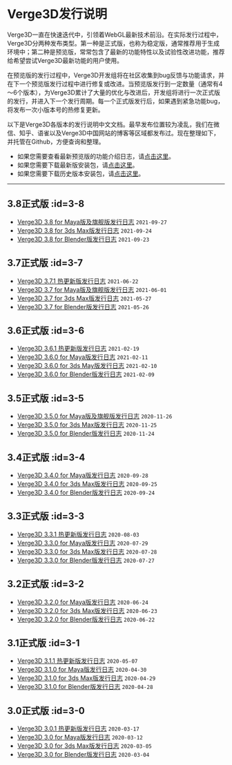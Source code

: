 # Verge3D发行说明

Verge3D一直在快速迭代中，引领着WebGL最新技术前沿。在实际发行过程中，Verge3D分两种发布类型。第一种是正式版，也称为稳定版，通常推荐用于生成环境中；第二种是预览版，常常包含了最新的功能特性以及试验性改进功能，推荐给希望尝试Verge3D最新功能的用户使用。  

在预览版的发行过程中，Verge3D开发组将在社区收集到bug反馈与功能请求，并在下一个预览版发行过程中进行修复或改进。当预览版发行到一定数量（通常有4～6个版本），为Verge3D累计了大量的优化与改进后，开发组将进行一次正式版的发行，并进入下一个发行周期。每一个正式版发行后，如果遇到紧急功能bug，将发布一次小版本号的热修复更新。  

以下是Verge3D各版本的发行说明中文文档。最早发布位置较为凌乱，我们在微信、知乎、语雀以及Verge3D中国网站的博客等区域都发布过。现在整理如下，并托管在Github，方便查询和整理。  

* 如果您需要查看最新预览版的功能介绍日志，请[点击这里](pre-releases)。  
* 如果您需要下载最新版安装包，请[点击这里](https://verge3d.funjoy.tech/get-verge3d)。  
* 如果您需要下载历史版本安装包，请[点击这里](/verge3d_archive)。  

___

## 3.8正式版 :id=3-8

- [Verge3D 3.8 for Maya版及旗舰版发行日志](verge3d-3-8-for-maya-and-ultimate) `2021-09-27`
- [Verge3D 3.8 for 3ds Max版发行日志](verge3d-3-8-for-3ds-max-released) `2021-09-24`
- [Verge3D 3.8 for Blender版发行日志](verge3d-3-8-for-blender-released) `2021-09-23`


## 3.7正式版 :id=3-7

- [Verge3D 3.7.1 热更新版发行日志](verge3d-3-7-1-maintenance-update) `2021-06-22`
- [Verge3D 3.7 for Maya版及旗舰版发行日志](verge3d-3-7-for-maya-and-ultimate) `2021-06-01`
- [Verge3D 3.7 for 3ds Max版发行日志](verge3d-3-7-for-3ds-max-released) `2021-05-27`
- [Verge3D 3.7 for Blender版发行日志](verge3d-3-7-for-blender-released) `2021-05-26`

## 3.6正式版 :id=3-6
- [Verge3D 3.6.1 热更新版发行日志](verge3d-3-6-1-is-available) `2021-02-19`
- [Verge3D 3.6.0 for Maya版发行日志](verge3d-3-6-maya-release) `2021-02-11`
- [Verge3D 3.6.0 for 3ds May版发行日志](verge3d-3-6-max-release) `2021-02-10`
- [Verge3D 3.6.0 for Blender版发行日志](verge3d-3-6-blender-release) `2021-02-09`

## 3.5正式版 :id=3-5
- [Verge3D 3.5.0 for Maya版及旗舰版发行日志](verge3d-3-5-for-maya-released) `2020-11-26`
- [Verge3D 3.5.0 for 3ds Max版发行日志](verge3d-3-5-for-max-released) `2020-11-25`
- [Verge3D 3.5.0 for Blender版发行日志](verge3d-3-5-for-blender-released) `2020-11-24`

## 3.4正式版 :id=3-4
- [Verge3D 3.4.0 for Maya版发行日志](verge3d-3-4-for-maya-released) `2020-09-28`
- [Verge3D 3.4.0 for 3ds Max版发行日志](verge3d-3-4-for-3ds-max-released) `2020-09-25`
- [Verge3D 3.4.0 for Blender版发行日志](verge3d-3-4-for-blender-released) `2020-09-24`

## 3.3正式版 :id=3-3
- [Verge3D 3.3.1 热更新版发行日志](verge3d-3-3-1-released) `2020-08-03`
- [Verge3D 3.3.0 for Maya版发行日志](verge3d-3-3-for-maya-released) `2020-07-29`
- [Verge3D 3.3.0 for 3ds Max版发行日志](verge3d-3-3-for-max-released) `2020-07-28`
- [Verge3D 3.3.0 for Blender版发行日志](verge3d-3-3-for-blender-released) `2020-07-27`

## 3.2正式版 :id=3-2
- [Verge3D 3.2.0 for Maya版发行日志](verge3d-3-2-for-maya-released) `2020-06-24`
- [Verge3D 3.2.0 for 3ds Max版发行日志](verge3d-3-2-for-max-released) `2020-06-23`
- [Verge3D 3.2.0 for Blender版发行日志](verge3d-3-2-for-blender-released) `2020-06-22`

## 3.1正式版 :id=3-1
- [Verge3D 3.1.1 热更新版发行日志](verge3d-3-1-1-released) `2020-05-07`
- [Verge3D 3.1.0 for Maya版发行日志](verge3d-3-1-for-maya-released) `2020-04-30`
- [Verge3D 3.1.0 for 3ds Max版发行日志](verge3d-3-1-for-max-released) `2020-04-29`
- [Verge3D 3.1.0 for Blender版发行日志](verge3d-3-1-for-blender-released) `2020-04-28`

## 3.0正式版 :id=3-0
- [Verge3D 3.0.1 热更新版发行日志](verge3d-3-0-1-released) `2020-03-17`
- [Verge3D 3.0 for Maya版发行日志](verge3d-3-0-for-maya-released) `2020-03-12`
- [Verge3D 3.0 for 3ds Max版发行日志](verge3d-3-0-for-max-released) `2020-03-05`
- [Verge3D 3.0 for Blender版发行日志](verge3d-3-0-for-blender-released) `2020-03-04`


